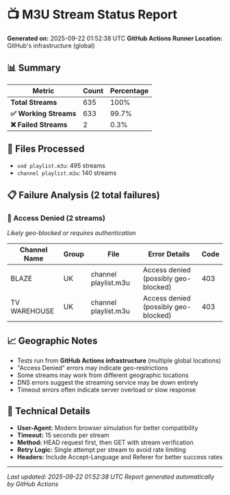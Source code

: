 # 📺 M3U Stream Status Report

**Generated on:** 2025-09-22 01:52:38 UTC
**GitHub Actions Runner Location:** GitHub's infrastructure (global)

## 📊 Summary

| Metric | Count | Percentage |
|--------|-------|------------|
| **Total Streams** | 635 | 100% |
| **✅ Working Streams** | 633 | 99.7% |
| **❌ Failed Streams** | 2 | 0.3% |

## 📁 Files Processed

- `vod playlist.m3u`: 495 streams
- `channel playlist.m3u`: 140 streams

## 📋 Failure Analysis (2 total failures)

### 🚫 Access Denied (2 streams)
*Likely geo-blocked or requires authentication*

| Channel Name | Group | File | Error Details | Code |
|-------------|-------|------|---------------|------|
| BLAZE | UK | channel playlist.m3u | Access denied (possibly geo-blocked) | 403 |
| TV WAREHOUSE | UK | channel playlist.m3u | Access denied (possibly geo-blocked) | 403 |


## 📈 Geographic Notes

- Tests run from **GitHub Actions infrastructure** (multiple global locations)
- "Access Denied" errors may indicate geo-restrictions
- Some streams may work from different geographic locations
- DNS errors suggest the streaming service may be down entirely
- Timeout errors often indicate server overload or slow response

## 📝 Technical Details

- **User-Agent:** Modern browser simulation for better compatibility
- **Timeout:** 15 seconds per stream
- **Method:** HEAD request first, then GET with stream verification
- **Retry Logic:** Single attempt per stream to avoid rate limiting
- **Headers:** Include Accept-Language and Referer for better success rates

---
*Last updated: 2025-09-22 01:52:38 UTC*
*Report generated automatically by GitHub Actions*
